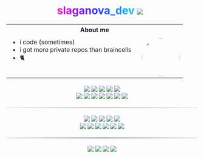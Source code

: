 <div align="center">

<h1 align="center">
  <span style="background: linear-gradient(to right, #ff00cc, #3333ff, #00ccff); -webkit-background-clip: text; background-clip: text; color: transparent; display: inline-block;">
    slaganova_dev
  </span>
  <a href="https://">
    <img src="https://ziadoua.github.io/m3-Markdown-Badges/badges/Sponsor/sponsor2.svg" align="center" style="vertical-align: middle; margin-right: 10px;"/>
  </a>
</h1>
</div>

<table align="center" border="0" style="border: none; border-collapse: collapse;">
  <tr>
    <th colspan="2" style="text-align: center; padding-bottom: 10px;">About me</th>
  </tr>
  <tr>
    <td style="vertical-align: top; text-align: left; padding-right: 20px;">
      <ul style="margin-top: 0;">
        <li>i code (sometimes)</li>
        <li>i got more private repos than braincells</li>
        <li>🐈</li>
      </ul>
    </td>
    <td style="vertical-align: middle;">
      <img src="https://i.imgur.com/q7g0WMg.jpeg" width="100" style="border-radius: 50%;"/>
    </td>
  </tr>
</table>

<p align="center" style="margin: 20px 0;">
  <!-- Languages -->
  <a href="https://golang.org/"><img src="https://ziadoua.github.io/m3-Markdown-Badges/badges/Go/go3.svg" /></a>
  <a href="https://en.wikipedia.org/wiki/C_(programming_language)"><img src="https://ziadoua.github.io/m3-Markdown-Badges/badges/C/c3.svg" /></a>
  <a href="https://en.wikipedia.org/wiki/C%2B%2B"><img src="https://ziadoua.github.io/m3-Markdown-Badges/badges/C++/c++3.svg" /></a>
  <a href="https://en.wikipedia.org/wiki/C_Sharp_(programming_language)"><img src="https://ziadoua.github.io/m3-Markdown-Badges/badges/CSharp/csharp3.svg" /></a>
  <a href="https://www.python.org/"><img src="https://ziadoua.github.io/m3-Markdown-Badges/badges/Python/python3.svg" /></a><br>
  <a href="https://www.java.com/"><img src="https://ziadoua.github.io/m3-Markdown-Badges/badges/Java/java2.svg" /></a>
  <a href="https://fastapi.tiangolo.com/"><img src="https://ziadoua.github.io/m3-Markdown-Badges/badges/FastAPI/fastapi2.svg" /></a>
  <a href="https://flask.palletsprojects.com/en/stable/"><img src="https://ziadoua.github.io/m3-Markdown-Badges/badges/Flask/flask2.svg" /></a>
  <a href="https://developer.mozilla.org/en-US/docs/Web/JavaScript"><img src="https://ziadoua.github.io/m3-Markdown-Badges/badges/Javascript/javascript3.svg" /></a>
  <a href="https://nodejs.org/"><img src="https://ziadoua.github.io/m3-Markdown-Badges/badges/NodeJS/nodejs3.svg" /></a>
  <a href="https://developer.mozilla.org/en-US/docs/Web/HTML"><img src="https://ziadoua.github.io/m3-Markdown-Badges/badges/HTML/html3.svg" /></a>
  <a href="https://developer.mozilla.org/en-US/docs/Web/CSS"><img src="https://ziadoua.github.io/m3-Markdown-Badges/badges/CSS/css3.svg" /></a>
</p>

<hr style="border: 0; height: 1px; background: #333; background-image: linear-gradient(to right, #ccc, #333, #ccc); margin: 20px 0;">

<p align="center" style="margin: 20px 0;">
  <!-- OS & Tools -->
  <a href="https://www.microsoft.com/windows"><img src="https://ziadoua.github.io/m3-Markdown-Badges/badges/Windows11/windows113.svg" /></a>
  <a href="https://www.android.com/"><img src="https://ziadoua.github.io/m3-Markdown-Badges/badges/Android/android3.svg" /></a>
  <a href="https://www.debian.org"><img src="https://ziadoua.github.io/m3-Markdown-Badges/badges/Debian/debian3.svg" /></a>
  <a href="https://www.archlinux.org"><img src="https://ziadoua.github.io/m3-Markdown-Badges/badges/Arch/arch3.svg" /></a>
  <a href="https://ubuntu.com/"><img src="https://ziadoua.github.io/m3-Markdown-Badges/badges/Ubuntu/ubuntu3.svg" /></a><br>
  <a href="https://www.adobe.com/ru/products/photoshop.html"><img src="https://ziadoua.github.io/m3-Markdown-Badges/badges/Photoshop/photoshop2.svg" /></a>
  <a href="https://www.image-line.com/"><img src="https://ziadoua.github.io/m3-Markdown-Badges/badges/FLStudio/flstudio2.svg" /></a>
  <a href="https://www.docker.com/"><img src="https://ziadoua.github.io/m3-Markdown-Badges/badges/Docker/docker3.svg" /></a>
  <a href="https://www.cloudflare.com"><img src="https://ziadoua.github.io/m3-Markdown-Badges/badges/Cloudflare/cloudflare3.svg" /></a>
  <a href="https://www.nginx.com"><img src="https://ziadoua.github.io/m3-Markdown-Badges/badges/NGINX/nginx3.svg" /></a>
  <a href="https://code.visualstudio.com/"><img src="https://ziadoua.github.io/m3-Markdown-Badges/badges/VisualStudioCode/visualstudiocode3.svg" /></a>
</p>

<hr style="border: 0; height: 1px; background: #333; background-image: linear-gradient(to right, #ccc, #333, #ccc); margin: 20px 0;">

<p align="center" style="margin: 20px 0;">
  <!-- Social -->
  <a href="https://github.com/slaganova"><img src="https://ziadoua.github.io/m3-Markdown-Badges/badges/Github/github3.svg" /></a>
  <a href="https://discord.com/users/1247181304194400269"><img src="https://ziadoua.github.io/m3-Markdown-Badges/badges/Discord/discord3.svg" /></a>
  <a href="https://t.me/nowerix"><img src="https://ziadoua.github.io/m3-Markdown-Badges/badges/Telegram/telegram3.svg" /></a>
  <a href="mailto:root@wexoria.ru"><img src="https://ziadoua.github.io/m3-Markdown-Badges/badges/Mail/mail3.svg" /></a>
</p>
